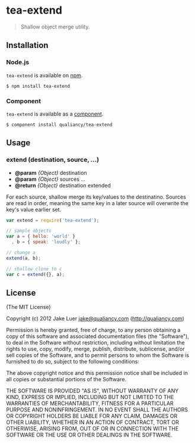 # tea-extend

> Shallow object merge utility.

## Installation

### Node.js

`tea-extend` is available on [npm](http://npmjs.org).

    $ npm install tea-extend

### Component

`tea-extend` is available as a [component](https://github.com/component/component).

    $ component install qualiancy/tea-extend

## Usage

### extend (destination, source, ...)

* **@param** _{Object}_ destination 
* **@param** _{Object}_ sources ...
* **@return** _{Object}_  destination extended

For each source, shallow merge its key/values to the
destinatino. Sources are read in order, meaning the same
key in a later source will overwrite the key's value earlier
set.

```js
var extend = require('tea-extend');

// sample objects
var a = { hello: 'world' }
  , b = { speak: 'loudly' };

// change a
extend(a, b);

// shallow clone to c
var c = extend({}, a);
```

## License

(The MIT License)

Copyright (c) 2012 Jake Luer <jake@qualiancy.com> (http://qualiancy.com)

Permission is hereby granted, free of charge, to any person obtaining a copy
of this software and associated documentation files (the "Software"), to deal
in the Software without restriction, including without limitation the rights
to use, copy, modify, merge, publish, distribute, sublicense, and/or sell
copies of the Software, and to permit persons to whom the Software is
furnished to do so, subject to the following conditions:

The above copyright notice and this permission notice shall be included in
all copies or substantial portions of the Software.

THE SOFTWARE IS PROVIDED "AS IS", WITHOUT WARRANTY OF ANY KIND, EXPRESS OR
IMPLIED, INCLUDING BUT NOT LIMITED TO THE WARRANTIES OF MERCHANTABILITY,
FITNESS FOR A PARTICULAR PURPOSE AND NONINFRINGEMENT. IN NO EVENT SHALL THE
AUTHORS OR COPYRIGHT HOLDERS BE LIABLE FOR ANY CLAIM, DAMAGES OR OTHER
LIABILITY, WHETHER IN AN ACTION OF CONTRACT, TORT OR OTHERWISE, ARISING FROM,
OUT OF OR IN CONNECTION WITH THE SOFTWARE OR THE USE OR OTHER DEALINGS IN
THE SOFTWARE.
